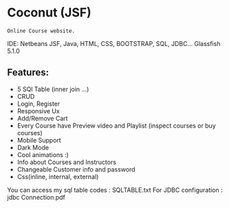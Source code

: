 # Coconut (JSF)

    Online Course website.


IDE: Netbeans
JSF, Java, HTML, CSS, BOOTSTRAP, SQL, JDBC...
Glassfish 5.1.0

## Features:
  +  5 SQl Table (inner join ...)
  +  CRUD
  +  Login, Register
  +  Responsive Ux
  +  Add/Remove Cart
  +  Every Course have Preview video and Playlist (inspect courses or buy courses)
  +  Mobile Support
  +  Dark Mode
  +  Cool animations :)
  +  Info about Courses and Instructors
  +  Changeable Customer info and password
  +  Css(inline, internal, external)

 You can access my sql table codes : SQLTABLE.txt
 For JDBC configuration : jdbc Connection.pdf

